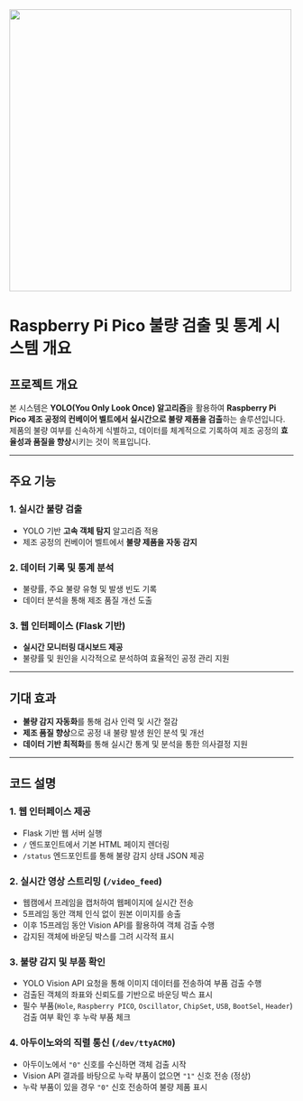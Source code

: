 
<img src="https://github.com/user-attachments/assets/052b270f-d3ff-4bef-8c02-260a9fef37cc" width="500" height="500">



# Raspberry Pi Pico 불량 검출 및 통계 시스템 개요

## 프로젝트 개요
본 시스템은 **YOLO(You Only Look Once) 알고리즘**을 활용하여 **Raspberry Pi Pico 제조 공정의 컨베이어 벨트에서 실시간으로 불량 제품을 검출**하는 솔루션입니다.  
제품의 불량 여부를 신속하게 식별하고, 데이터를 체계적으로 기록하여 제조 공정의 **효율성과 품질을 향상**시키는 것이 목표입니다.  

---

## 주요 기능

### 1. 실시간 불량 검출  
- YOLO 기반 **고속 객체 탐지** 알고리즘 적용  
- 제조 공정의 컨베이어 벨트에서 **불량 제품을 자동 감지**  

### 2. 데이터 기록 및 통계 분석  
- 불량률, 주요 불량 유형 및 발생 빈도 기록  
- 데이터 분석을 통해 제조 품질 개선 도출  

### 3. 웹 인터페이스 (Flask 기반)  
- **실시간 모니터링 대시보드 제공**  
- 불량률 및 원인을 시각적으로 분석하여 효율적인 공정 관리 지원  

---

## 기대 효과  
- **불량 감지 자동화**를 통해 검사 인력 및 시간 절감  
- **제조 품질 향상**으로 공정 내 불량 발생 원인 분석 및 개선  
- **데이터 기반 최적화**를 통해 실시간 통계 및 분석을 통한 의사결정 지원  

---

## 코드 설명

### 1. **웹 인터페이스 제공**
- Flask 기반 웹 서버 실행
- `/` 엔드포인트에서 기본 HTML 페이지 렌더링
- `/status` 엔드포인트를 통해 불량 감지 상태 JSON 제공

### 2. **실시간 영상 스트리밍 (`/video_feed`)**
- 웹캠에서 프레임을 캡처하여 웹페이지에 실시간 전송
- 5프레임 동안 객체 인식 없이 원본 이미지를 송출
- 이후 15프레임 동안 Vision API를 활용하여 객체 검출 수행
- 감지된 객체에 바운딩 박스를 그려 시각적 표시

### 3. **불량 감지 및 부품 확인**
- YOLO Vision API 요청을 통해 이미지 데이터를 전송하여 부품 검출 수행
- 검출된 객체의 좌표와 신뢰도를 기반으로 바운딩 박스 표시
- 필수 부품(`Hole`, `Raspberry PICO`, `Oscillator`, `ChipSet`, `USB`, `BootSel`, `Header`) 검출 여부 확인 후 누락 부품 체크

### 4. **아두이노와의 직렬 통신 (`/dev/ttyACM0`)**
- 아두이노에서 `"0"` 신호를 수신하면 객체 검출 시작
- Vision API 결과를 바탕으로 누락 부품이 없으면 `"1"` 신호 전송 (정상)
- 누락 부품이 있을 경우 `"0"` 신호 전송하여 불량 제품 표시
